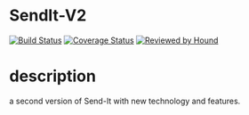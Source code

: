# SendIt-V2
[![Build Status](https://travis-ci.org/Kabalisa/SendIt-V2-backend.svg?branch=develop)](https://travis-ci.org/Kabalisa/SendIt-V2-backend) [![Coverage Status](https://coveralls.io/repos/github/Kabalisa/SendIt-V2-backend/badge.svg?branch=develop)](https://coveralls.io/github/Kabalisa/SendIt-V2-backend?branch=develop) [![Reviewed by Hound](https://img.shields.io/badge/Reviewed%20By-Hound-green)](https://houndci.com)

# description
a second version of Send-It with new technology and features.
